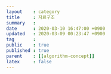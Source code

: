 ```yaml
---
layout    : category
title     : 자료구조
summary   : 
date      : 2020-03-10 16:47:00 +0900
updated   : 2020-03-09 00:23:47 +0900
tag       : 
public    : true
published : true
parent    : [[algorithm-concept]]
latex     : false
---
```


## 
